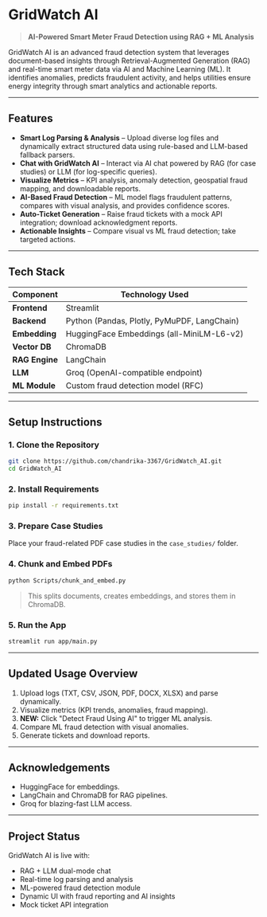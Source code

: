 # GridWatch AI

> **AI-Powered Smart Meter Fraud Detection using RAG + ML Analysis**

GridWatch AI is an advanced fraud detection system that leverages document-based insights through Retrieval-Augmented Generation (RAG) and real-time smart meter data via AI and Machine Learning (ML). It identifies anomalies, predicts fraudulent activity, and helps utilities ensure energy integrity through smart analytics and actionable reports.

---

## Features

- **Smart Log Parsing & Analysis** – Upload diverse log files and dynamically extract structured data using rule-based and LLM-based fallback parsers.
- **Chat with GridWatch AI** – Interact via AI chat powered by RAG (for case studies) or LLM (for log-specific queries).
- **Visualize Metrics** – KPI analysis, anomaly detection, geospatial fraud mapping, and downloadable reports.
- **AI-Based Fraud Detection** – ML model flags fraudulent patterns, compares with visual analysis, and provides confidence scores.
- **Auto-Ticket Generation** – Raise fraud tickets with a mock API integration; download acknowledgment reports.
- **Actionable Insights** – Compare visual vs ML fraud detection; take targeted actions.

---

## Tech Stack

| Component         | Technology Used                                       |
|------------------|------------------------------------------------------|
| **Frontend**     | Streamlit                                            |
| **Backend**      | Python (Pandas, Plotly, PyMuPDF, LangChain)          |
| **Embedding**    | HuggingFace Embeddings (all-MiniLM-L6-v2)            |
| **Vector DB**    | ChromaDB                                             |
| **RAG Engine**   | LangChain                                            |
| **LLM**          | Groq (OpenAI-compatible endpoint)                    |
| **ML Module**    | Custom fraud detection model (RFC)                   |

---

## Setup Instructions

### 1. Clone the Repository
```bash
git clone https://github.com/chandrika-3367/GridWatch_AI.git
cd GridWatch_AI
```

### 2. Install Requirements
```bash
pip install -r requirements.txt
```

### 3. Prepare Case Studies
Place your fraud-related PDF case studies in the `case_studies/` folder.

### 4. Chunk and Embed PDFs
```bash
python Scripts/chunk_and_embed.py
```
> This splits documents, creates embeddings, and stores them in ChromaDB.

### 5. Run the App
```bash
streamlit run app/main.py
```

---

## Updated Usage Overview

1. Upload logs (TXT, CSV, JSON, PDF, DOCX, XLSX) and parse dynamically.
2. Visualize metrics (KPI trends, anomalies, fraud mapping).
3. **NEW:** Click "Detect Fraud Using AI" to trigger ML analysis.
4. Compare ML fraud detection with visual anomalies.
5. Generate tickets and download reports.


---

## Acknowledgements
- HuggingFace for embeddings.
- LangChain and ChromaDB for RAG pipelines.
- Groq for blazing-fast LLM access.

---

## Project Status
GridWatch AI is live with:

- RAG + LLM dual-mode chat
- Real-time log parsing and analysis
- ML-powered fraud detection module
- Dynamic UI with fraud reporting and AI insights
- Mock ticket API integration

